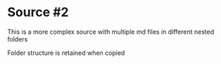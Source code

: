 # Source #2

This is a more complex source with multiple md files in different nested folders

Folder structure is retained when copied